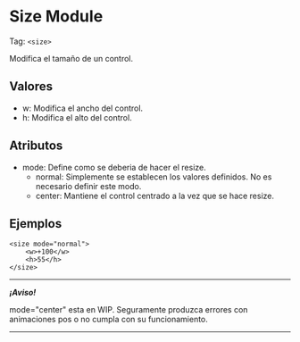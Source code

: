 # Size Module
Tag: `<size>`

Modifica el tamaño de un control.
## Valores
- w: Modifica el ancho del control.
- h: Modifica el alto del control.
## Atributos
- mode: Define como se deberia de hacer el resize.
    - normal: Simplemente se establecen los valores definidos. No es necesario definir este modo.
    - center: Mantiene el control centrado a la vez que se hace resize.

## Ejemplos
```
<size mode="normal">
    <w>+100</w>
    <h>55</h>
</size>
```
---
***¡Aviso!*** 

mode="center" esta en WIP. Seguramente produzca errores con animaciones pos o no cumpla con su funcionamiento.

---